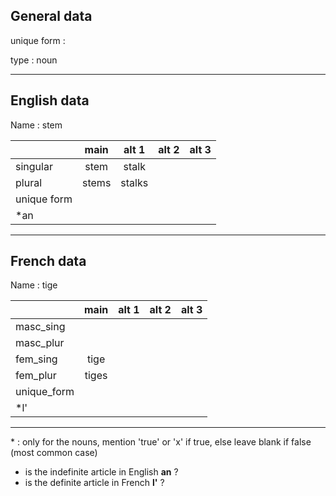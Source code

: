 ## General data

unique form :

type : noun

---

## English data

Name : stem

|             | main  | alt 1  | alt 2 | alt 3 |
| :---------- | :---: | :----: | :---: | ----- |
| singular    | stem  | stalk  |       |       |
| plural      | stems | stalks |       |       |
| unique form |       |        |       |       |
| \*an        |       |        |       |       |

---

## French data

Name : tige

|             | main  | alt 1 | alt 2 | alt 3 |
| :---------- | :---: | :---: | :---: | :---: |
| masc_sing   |       |       |       |       |
| masc_plur   |       |       |       |       |
| fem_sing    | tige  |       |       |       |
| fem_plur    | tiges |       |       |       |
| unique_form |       |       |       |       |
| \*l'        |       |       |       |       |

---

\* : only for the nouns, mention 'true' or 'x' if true, else leave blank if false (most common case)

- is the indefinite article in English **an** ?
- is the definite article in French **l'** ?
